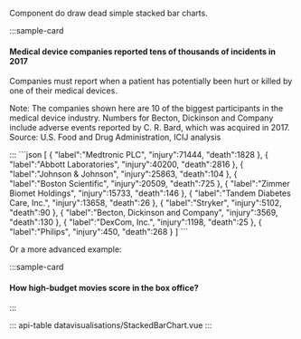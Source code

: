 Component do draw dead simple stacked bar charts.

:::sample-card
<div class="m-4">
  <h4>
    Medical device companies reported tens of thousands of incidents in 2017  
  </h4>
  <p class="text-muted">
    Companies must report when a patient has potentially been hurt or killed by one of their medical devices.
  </p>
  <stacked-bar-chart :data="incidentReports" class="my-4" label-above />  
  <p class="text-muted small">
    Note: The companies shown here are 10 of the biggest participants in the medical device industry. Numbers for Becton, Dickinson and Company include adverse events reported by C. R. Bard, which was acquired in 2017. Source: U.S. Food and Drug Administration, ICIJ analysis
  </p>
</div>
:::

<collapsible-block label="Show the data structure">
```json
[
   {
      "label":"Medtronic PLC",
      "injury":71444,
      "death":1828
   },
   {
      "label":"Abbott Laboratories",
      "injury":40200,
      "death":2816
   },
   {
      "label":"Johnson & Johnson",
      "injury":25863,
      "death":104
   },
   {
      "label":"Boston Scientific",
      "injury":20509,
      "death":725
   },
   {
      "label":"Zimmer Biomet Holdings",
      "injury":15733,
      "death":146
   },
   {
      "label":"Tandem Diabetes Care, Inc.",
      "injury":13658,
      "death":26
   },
   {
      "label":"Stryker",
      "injury":5102,
      "death":90
   },
   {
      "label":"Becton, Dickinson and Company",
      "injury":3569,
      "death":130
   },
   {
      "label":"DexCom, Inc.",
      "injury":1198,
      "death":25
   },
   {
      "label":"Philips",
      "injury":450,
      "death":268
   }
]
```
</collapsible-block>

Or a more advanced example:

:::sample-card
<div class="m-4">
  <h4>
    How high-budget movies score in the box office?
  </h4>
  <stacked-bar-chart :data="moviesUrl" label-field="movie" class="my-4" :sort-by="sortKey" :groups="['Budget', 'Box Office']" :relative="isRelative">  
    <template #header-right>    
      <div class="ml-auto d-flex border align-items-center p-0">
        <div class="border-right">
          <b-form-checkbox v-model="isRelative" class="m-2">
            Relative
          </b-form-checkbox>
        </div>
        <label class="m-2 d-flex align-items-center">
          Sort by
          <b-form-select v-model="sortKey" :options="sortKeys" size="sm" class="w-auto ml-2" required></b-form-select>
        </label>
      </div>
    </template>
  </stacked-bar-chart>
</div>
:::

::: api-table datavisualisations/StackedBarChart.vue :::

<script>
  export default {
    data () {
      return {        
        incidentReports: [
           {
              "label":"Medtronic PLC",
              "injury":71444,
              "death":1828
           },
           {
              "label":"Abbott Laboratories",
              "injury":40200,
              "death":2816
           },
           {
              "label":"Johnson & Johnson",
              "injury":25863,
              "death":104
           },
           {
              "label":"Boston Scientific",
              "injury":20509,
              "death":725
           },
           {
              "label":"Zimmer Biomet Holdings",
              "injury":15733,
              "death":146
           },
           {
              "label":"Tandem Diabetes Care, Inc.",
              "injury":13658,
              "death":26
           },
           {
              "label":"Stryker",
              "injury":5102,
              "death":90
           },
           {
              "label":"Becton, Dickinson and Company",
              "injury":3569,
              "death":130
           },
           {
              "label":"DexCom, Inc.",
              "injury":1198,
              "death":25
           },
           {
              "label":"Philips",
              "injury":450,
              "death":268
           }
         ],
         moviesUrl: "https://gist.githubusercontent.com/pirhoo/20ce1b795555210c926967a291f8a7ad/raw/13d972b7d2b98b174c33fff38aac2b7d69c85fa7/stacked-bars-movies.json",
         movies: [
           {
             "movie": "Avatar",
             "budget": "237",
             "box_office": "2784"
           },
           {
             "movie": "ET: The Extra-Terrestrial",
             "budget": "11",
             "box_office": "793"
           },
           {
             "movie": "Finding Nemo",
             "budget": "94",
             "box_office": "940"
           },
           {
             "movie": "Ghostbusters",
             "budget": "144",
             "box_office": "229"
           },
           {
             "movie": "Iron Man 3",
             "budget": "178",
             "box_office": "1215"
           },
           {
             "movie": "Jurassic Park",
             "budget": "53",
             "box_office": "1030"
           },
           {
             "movie": "King Kong",
             "budget": "207",
             "box_office": "551"
           },
           {
             "movie": "Monsters, Inc.",
             "budget": "115",
             "box_office": "577"
           },
           {
             "movie": "Oz the Great and Powerful",
             "budget": "160",
             "box_office": "493"
           },
           {
             "movie": "Pirates of the Caribbean: Dead Man's Chest",
             "budget": "225",
             "box_office": "1066"
           },
           {
             "movie": "Quantum of Solace",
             "budget": "200",
             "box_office": "586"
           },
           {
             "movie": "Raiders of the Lost Ark",
             "budget": "18",
             "box_office": "390"
           },
           {
             "movie": "Star Wars Ep. I: The Phantom Menace",
             "budget": "115",
             "box_office": "1027"
           },
           {
             "movie": "The Blind Side",
             "budget": "29",
             "box_office": "309"
           },
           {
             "movie": "The Dark Knight",
             "budget": "185",
             "box_office": "1005"
           },
           {
             "movie": "The Hunger Games",
             "budget": "78",
             "box_office": "649"
           },
           {
             "movie": "The Lion King",
             "budget": "45",
             "box_office": "968"
           },
           {
             "movie": "The Twilight Saga: New Moon",
             "budget": "50",
             "box_office": "710"
           },
           {
             "movie": "The Vow",
             "budget": "30",
             "box_office": "196"
           },
           {
             "movie": "The War of the Worlds",
             "budget": "132",
             "box_office": "704"
           },
           {
             "movie": "Titanic",
             "budget": "200",
             "box_office": "2187"
           },
           {
             "movie": "Up",
             "budget": "175",
             "box_office": "735"
           },
           {
             "movie": "X-Men: The Last Stand",
             "budget": "210",
             "box_office": "459"
           },
           {
             "movie": "You've Got Mail",
             "budget": "65",
             "box_office": "251"
           },
           {
             "movie": "Zookeeper",
             "budget": "80",
             "box_office": "170"
           }
         ],
         isRelative: true,
         sortKeys: ['movie', 'budget', 'box_office'],
         sortKey: ['movie']
      }
    }
  }
</script>
